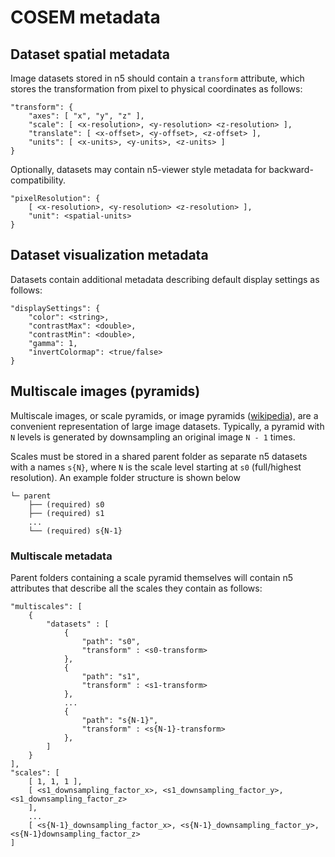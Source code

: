 # COSEM metadata

## Dataset spatial metadata

Image datasets stored in n5 should contain a `transform` attribute, which stores 
the transformation from pixel to physical coordinates as follows:

```
"transform": {
    "axes": [ "x", "y", "z" ],
    "scale": [ <x-resolution>, <y-resolution> <z-resolution> ],
    "translate": [ <x-offset>, <y-offset>, <z-offset> ],
    "units": [ <x-units>, <y-units>, <z-units> ]
}
```

Optionally, datasets may contain n5-viewer style metadata for backward-compatibility. 

```
"pixelResolution": {
    [ <x-resolution>, <y-resolution> <z-resolution> ],
    "unit": <spatial-units>
}
```


## Dataset visualization metadata

Datasets contain additional metadata describing default display settings as follows:

```
"displaySettings": {
    "color": <string>,
    "contrastMax": <double>,
    "contrastMin": <double>,
    "gamma": 1,
    "invertColormap": <true/false>
}
```

## Multiscale images (pyramids)

Multiscale images, or scale pyramids, or image pyramids ([wikipedia](https://en.wikipedia.org/wiki/Pyramid_%28image_processing%29)), 
are a convenient representation of large image datasets. Typically, a pyramid with `N` levels is generated by
downsampling an original image `N - 1` times.

Scales must be stored in a shared parent folder as separate n5 datasets with a names `s{N}`, where `N` is the scale level starting at `s0`
(full/highest resolution). An example folder structure is shown below

```
└─ parent
    ├── (required) s0 
    ├── (required) s1 
    ...
    └── (required) s{N-1}

```

### Multiscale metadata

Parent folders containing a scale pyramid themselves will contain n5 attributes that describe all the scales
they contain as follows:

```
"multiscales": [
    {
        "datasets" : [
            {
                "path": "s0",
                "transform" : <s0-transform>
            },
            {
                "path": "s1",
                "transform" : <s1-transform>
            },
            ...
            {
                "path": "s{N-1}",
                "transform" : <s{N-1}-transform>
            },
        ]
    }
],
"scales": [
    [ 1, 1, 1 ],
    [ <s1_downsampling_factor_x>, <s1_downsampling_factor_y>, <s1_downsampling_factor_z>
    ],
    ...
    [ <s{N-1}_downsampling_factor_x>, <s{N-1}_downsampling_factor_y>, <s{N-1}downsampling_factor_z>
]
```

